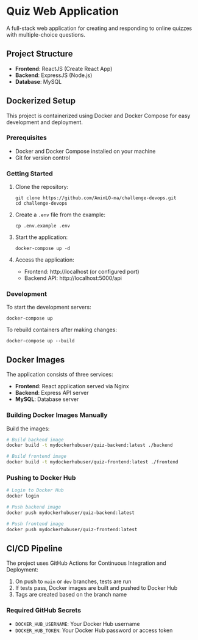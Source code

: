 # Quiz Web Application

A full-stack web application for creating and responding to online quizzes with multiple-choice questions.

## Project Structure

- **Frontend**: ReactJS (Create React App)
- **Backend**: ExpressJS (Node.js)
- **Database**: MySQL

## Dockerized Setup

This project is containerized using Docker and Docker Compose for easy development and deployment.

### Prerequisites

- Docker and Docker Compose installed on your machine
- Git for version control

### Getting Started

1. Clone the repository:
   ```
   git clone https://github.com/AminLO-ma/challenge-devops.git
   cd challenge-devops
   ```

2. Create a `.env` file from the example:
   ```
   cp .env.example .env
   ```

3. Start the application:
   ```
   docker-compose up -d
   ```

4. Access the application:
   - Frontend: http://localhost (or configured port)
   - Backend API: http://localhost:5000/api

### Development

To start the development servers:

```
docker-compose up
```

To rebuild containers after making changes:

```
docker-compose up --build
```

## Docker Images

The application consists of three services:

- **Frontend**: React application served via Nginx
- **Backend**: Express API server
- **MySQL**: Database server

### Building Docker Images Manually

Build the images:

```bash
# Build backend image
docker build -t mydockerhubuser/quiz-backend:latest ./backend

# Build frontend image
docker build -t mydockerhubuser/quiz-frontend:latest ./frontend
```

### Pushing to Docker Hub

```bash
# Login to Docker Hub
docker login

# Push backend image
docker push mydockerhubuser/quiz-backend:latest

# Push frontend image
docker push mydockerhubuser/quiz-frontend:latest
```

## CI/CD Pipeline

The project uses GitHub Actions for Continuous Integration and Deployment:

1. On push to `main` or `dev` branches, tests are run
2. If tests pass, Docker images are built and pushed to Docker Hub
3. Tags are created based on the branch name

### Required GitHub Secrets

- `DOCKER_HUB_USERNAME`: Your Docker Hub username
- `DOCKER_HUB_TOKEN`: Your Docker Hub password or access token
